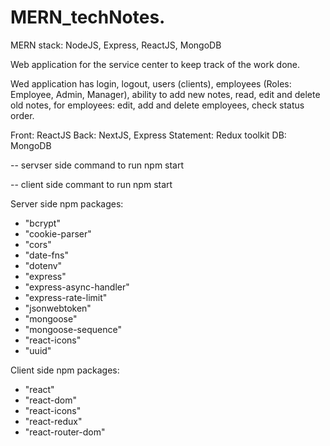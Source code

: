 # MERN_techNotes.
MERN stack: NodeJS, Express, ReactJS, MongoDB


Web application for the service center to keep track of the work done.

Wed application has login, logout, users (clients),
employees (Roles: Employee, Admin, Manager), 
ability to add new notes, read, edit and delete old notes, for employees:
edit, add and delete employees, check status order.

Front: ReactJS
Back: NextJS, Express
Statement: Redux toolkit
DB: MongoDB


-- servser side command to run npm start

-- client side commant to run npm start


Server side npm packages:
   - "bcrypt"
   - "cookie-parser"
   - "cors"
   - "date-fns"
   - "dotenv"
   - "express"
   - "express-async-handler"
   - "express-rate-limit"
   - "jsonwebtoken"
   - "mongoose"
   - "mongoose-sequence"
   - "react-icons"
   - "uuid"
   
   
Client side npm packages:
   - "react"
   - "react-dom"
   - "react-icons"
   - "react-redux"
   - "react-router-dom"
